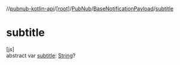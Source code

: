 //[pubnub-kotlin-api](../../../../index.md)/[[root]](../../index.md)/[PubNub](../index.md)/[BaseNotificationPayload](index.md)/[subtitle](subtitle.md)

# subtitle

[js]\
abstract var [subtitle](subtitle.md): [String](https://kotlinlang.org/api/latest/jvm/stdlib/kotlin-stdlib/kotlin/-string/index.html)?
